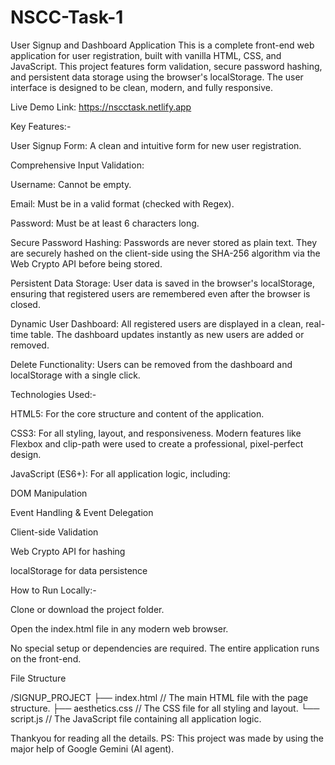 # NSCC-Task-1
User Signup and Dashboard Application
This is a complete front-end web application for user registration, built with vanilla HTML, CSS, and JavaScript. This project features form validation, secure password hashing, and persistent data storage using the browser's localStorage. The user interface is designed to be clean, modern, and fully responsive.

Live Demo Link: https://nscctask.netlify.app

Key Features:-

User Signup Form: A clean and intuitive form for new user registration.

Comprehensive Input Validation:

Username: Cannot be empty.

Email: Must be in a valid format (checked with Regex).

Password: Must be at least 6 characters long.

Secure Password Hashing: Passwords are never stored as plain text. They are securely hashed on the client-side using the SHA-256 algorithm via the Web Crypto API before being stored.

Persistent Data Storage: User data is saved in the browser's localStorage, ensuring that registered users are remembered even after the browser is closed.

Dynamic User Dashboard: All registered users are displayed in a clean, real-time table. The dashboard updates instantly as new users are added or removed.

Delete Functionality: Users can be removed from the dashboard and localStorage with a single click.

Technologies Used:-

HTML5: For the core structure and content of the application.

CSS3: For all styling, layout, and responsiveness. Modern features like Flexbox and clip-path were used to create a professional, pixel-perfect design.

JavaScript (ES6+): For all application logic, including:

DOM Manipulation

Event Handling & Event Delegation

Client-side Validation

Web Crypto API for hashing

localStorage for data persistence

How to Run Locally:-

Clone or download the project folder.

Open the index.html file in any modern web browser.

No special setup or dependencies are required. The entire application runs on the front-end.

File Structure

/SIGNUP_PROJECT
├── index.html         // The main HTML file with the page structure.
├── aesthetics.css     // The CSS file for all styling and layout.
└── script.js          // The JavaScript file containing all application logic.


Thankyou for reading all the details.
PS: This project was made by using the major help of Google Gemini (AI agent).


